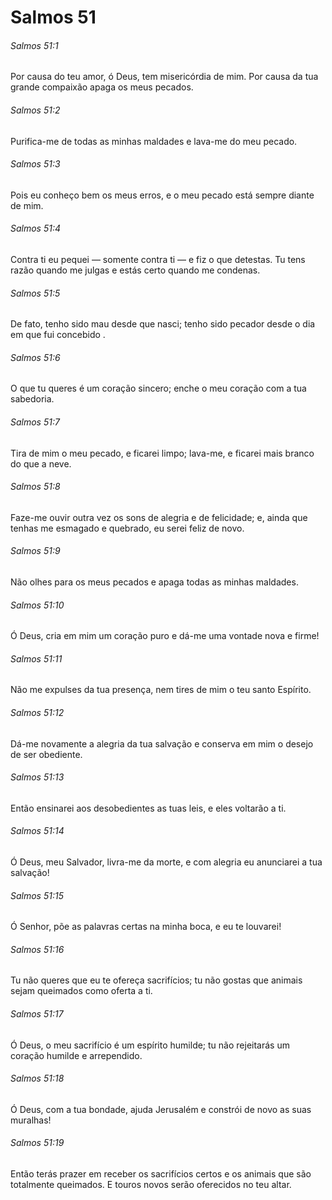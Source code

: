 # Salmos 51

###### Salmos 51:1

Por causa do teu amor, ó Deus, tem misericórdia de mim. Por causa da tua grande compaixão apaga os meus pecados.

###### Salmos 51:2

Purifica-me de todas as minhas maldades e lava-me do meu pecado.

###### Salmos 51:3

Pois eu conheço bem os meus erros, e o meu pecado está sempre diante de mim.

###### Salmos 51:4

Contra ti eu pequei — somente contra ti — e fiz o que detestas. Tu tens razão quando me julgas e estás certo quando me condenas.

###### Salmos 51:5

De fato, tenho sido mau desde que nasci; tenho sido pecador desde o dia em que fui concebido .

###### Salmos 51:6

O que tu queres é um coração sincero; enche o meu coração com a tua sabedoria.

###### Salmos 51:7

Tira de mim o meu pecado, e ficarei limpo; lava-me, e ficarei mais branco do que a neve.

###### Salmos 51:8

Faze-me ouvir outra vez os sons de alegria e de felicidade; e, ainda que tenhas me esmagado e quebrado, eu serei feliz de novo.

###### Salmos 51:9

Não olhes para os meus pecados e apaga todas as minhas maldades.

###### Salmos 51:10

Ó Deus, cria em mim um coração puro e dá-me uma vontade nova e firme!

###### Salmos 51:11

Não me expulses da tua presença, nem tires de mim o teu santo Espírito.

###### Salmos 51:12

Dá-me novamente a alegria da tua salvação e conserva em mim o desejo de ser obediente.

###### Salmos 51:13

Então ensinarei aos desobedientes as tuas leis, e eles voltarão a ti.

###### Salmos 51:14

Ó Deus, meu Salvador, livra-me da morte, e com alegria eu anunciarei a tua salvação!

###### Salmos 51:15

Ó Senhor, põe as palavras certas na minha boca, e eu te louvarei!

###### Salmos 51:16

Tu não queres que eu te ofereça sacrifícios; tu não gostas que animais sejam queimados como oferta a ti.

###### Salmos 51:17

Ó Deus, o meu sacrifício é um espírito humilde; tu não rejeitarás um coração humilde e arrependido.

###### Salmos 51:18

Ó Deus, com a tua bondade, ajuda Jerusalém e constrói de novo as suas muralhas!

###### Salmos 51:19

Então terás prazer em receber os sacrifícios certos e os animais que são totalmente queimados. E touros novos serão oferecidos no teu altar.

